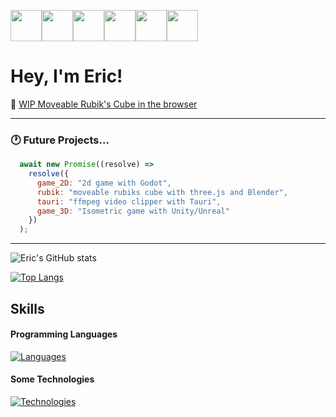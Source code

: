 <img src="https://cdn.7tv.app/emote/651c53a939bda127a3225b1f/4x.webp" width="50"/><img src="https://cdn.7tv.app/emote/6309e73ffe72a7a37ff476f5/4x.webp" height="50"/><img src="https://cdn.7tv.app/emote/6501ea45bad3f314ff03f597/4x.webp" height="50"/><img src="https://cdn.7tv.app/emote/61bb3d5cfba91c72ead6fa36/4x.webp" height="50"/><img src="https://cdn.7tv.app/emote/621db6feb825598c205c6f36/4x.webp" height="50"/><img src="https://cdn.7tv.app/emote/60b40a52a30f50ff196abc1b/4x.webp" height="50"/>
<h1>
  Hey, I'm Eric!
</h1>

📝 [WIP Moveable Rubik's Cube in the browser](https://github.com/eric-k-chu/rubik)

---
### :clock1: Future Projects...

```JavaScript
  await new Promise((resolve) =>
    resolve({
      game_2D: "2d game with Godot",
      rubik: "moveable rubiks cube with three.js and Blender",
      tauri: "ffmpeg video clipper with Tauri",
      game_3D: "Isometric game with Unity/Unreal"
    })
  );
```
---
![Eric's GitHub stats](https://github-readme-stats.vercel.app/api?username=eric-k-chu&show_icons=true&theme=tokyonight&count_private=true&hide=stars)

[![Top Langs](https://github-readme-stats.vercel.app/api/top-langs/?username=eric-k-chu&theme=tokyonight&layout=donut)](https://github.com/eric-k-chu/github-readme-stats)

## Skills

#### Programming Languages
[![Languages](https://skillicons.dev/icons?i=ts,js,cs)](https://skillicons.dev)

#### Some Technologies
[![Technologies](https://skillicons.dev/icons?i=next,react,unity,tailwind,pnpm,blender,aws,vite)](https://skillicons.dev)
